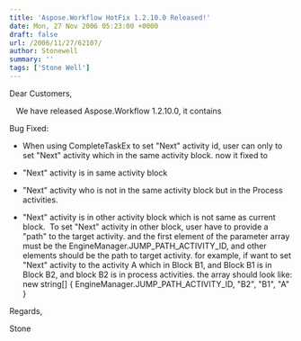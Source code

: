 ```yaml
---
title: 'Aspose.Workflow HotFix 1.2.10.0 Released!'
date: Mon, 27 Nov 2006 05:23:00 +0000
draft: false
url: /2006/11/27/62107/
author: Stonewell
summary: ''
tags: ['Stone Well']
---
```


Dear Customers,

   We have released Aspose.Workflow 1.2.10.0, it contains

Bug Fixed:

*   When using CompleteTaskEx to set "Next" activity id, user can only to set "Next" activity which in the same activity block. now it fixed to

*   "Next" activity is in same activity block
*   "Next" activity who is not in the same activity block but in the Process activities.
*   "Next" activity is in other activity block which is not same as current block.  To set "Next" activity in other block, user have to provide a "path" to the target activity. and the first element of the parameter array must be the EngineManager.JUMP\_PATH\_ACTIVITY\_ID, and other elements should be the path to target activity. for example, if want to set "Next" activity to the activity A which in Block B1, and Block B1 is in Block B2, and block B2 is in process activities. the array should look like: new string\[\] { EngineManager.JUMP\_PATH\_ACTIVITY\_ID, "B2", "B1", "A" }

Regards,

Stone







